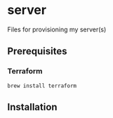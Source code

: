 # server
Files for provisioning my server(s)

## Prerequisites

### Terraform
`brew install terraform`


## Installation

